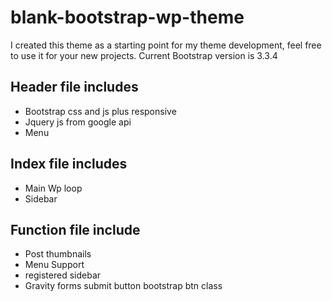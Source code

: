 # blank-bootstrap-wp-theme

I created this theme as a starting point for my theme development, feel free to use it for your new projects. 
Current Bootstrap version is 3.3.4

## Header file includes
* Bootstrap css and js plus responsive
* Jquery js from google api
* Menu

## Index file includes
* Main Wp loop
* Sidebar

## Function file include
* Post thumbnails
* Menu Support
* registered sidebar
* Gravity forms submit button bootstrap btn class

